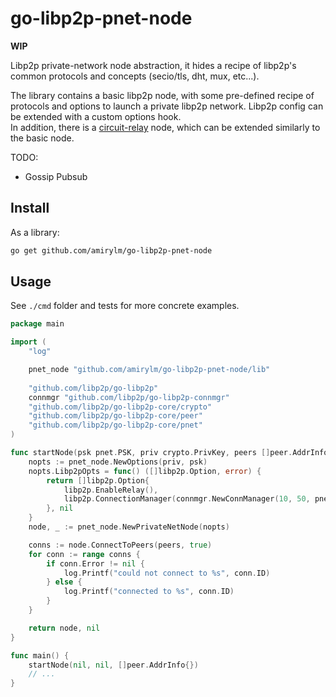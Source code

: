 # go-libp2p-pnet-node

**WIP**

Libp2p private-network node abstraction, it hides a recipe of libp2p's common protocols and concepts (secio/tls, dht, mux, etc...).

The library contains a basic libp2p node, with some pre-defined recipe of protocols and options to launch a private libp2p network.
Libp2p config can be extended with a custom options hook.  
In addition, there is a [circuit-relay](https://docs.libp2p.io/concepts/circuit-relay/) node, which can be extended similarly to the basic node. 

TODO:
 - Gossip Pubsub

## Install

As a library:

```bash
go get github.com/amirylm/go-libp2p-pnet-node
```


## Usage

See `./cmd` folder and tests for more concrete examples.

```go
package main

import (
    "log"

	pnet_node "github.com/amirylm/go-libp2p-pnet-node/lib"
	
	"github.com/libp2p/go-libp2p"
	connmgr "github.com/libp2p/go-libp2p-connmgr"
	"github.com/libp2p/go-libp2p-core/crypto"
	"github.com/libp2p/go-libp2p-core/peer"
	"github.com/libp2p/go-libp2p-core/pnet"
)

func startNode(psk pnet.PSK, priv crypto.PrivKey, peers []peer.AddrInfo) (*pnet_node.PrivateNetNode, error) {
	nopts := pnet_node.NewOptions(priv, psk)
	nopts.Libp2pOpts = func() ([]libp2p.Option, error) {
		return []libp2p.Option{
			libp2p.EnableRelay(),
			libp2p.ConnectionManager(connmgr.NewConnManager(10, 50, pnet_node.ConnectionsGrace)),
		}, nil
	}
	node, _ := pnet_node.NewPrivateNetNode(nopts)

	conns := node.ConnectToPeers(peers, true)
	for conn := range conns {
		if conn.Error != nil {
			log.Printf("could not connect to %s", conn.ID)
		} else {
			log.Printf("connected to %s", conn.ID)
		}
	}

	return node, nil
}

func main() {
    startNode(nil, nil, []peer.AddrInfo{})
    // ...
}
``` 

